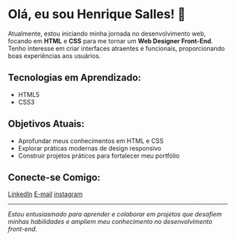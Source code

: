 # Olá, eu sou Henrique Salles! 👋

Atualmente, estou iniciando minha jornada no desenvolvimento web, focando em **HTML** e **CSS** para me tornar um **Web Designer Front-End**. Tenho interesse em criar interfaces atraentes e funcionais, proporcionando boas experiências aos usuários.

## Tecnologias em Aprendizado:

- HTML5
- CSS3

## Objetivos Atuais:

- Aprofundar meus conhecimentos em HTML e CSS
- Explorar práticas modernas de design responsivo
- Construir projetos práticos para fortalecer meu portfólio

## Conecte-se Comigo:

[LinkedIn](https://www.linkedin.com/in/henrique-salles-0882aa245/)
[E-mail](salleshenrique221@gmail.com)
[instagram](https://www.instagram.com/webs.abi/)

---

*Estou entusiasmado para aprender e colaborar em projetos que desafiem minhas habilidades e ampliem meu conhecimento no desenvolvimento front-end.*
